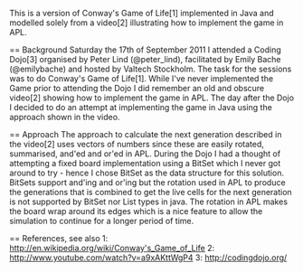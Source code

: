 This is a version of Conway's Game of Life[1] implemented in Java and modelled solely from a video[2] illustrating how
to implement the game in APL.


== Background
Saturday the 17th of September 2011 I attended a Coding Dojo[3] organised by Peter Lind (@peter_lind), facilitated by
Emily Bache (@emilybache) and hosted by Valtech Stockholm. The task for the sessions was to do Conway's Game of
Life[1]. While I've never implemented the Game prior to attending the Dojo I did remember an old and obscure video[2]
showing how to implement the game in APL. The day after the Dojo I decided to do an attempt at implementing the game
in Java using the approach shown in the video.



== Approach
The approach to calculate the next generation described in the video[2] uses vectors of numbers since these are easily
rotated, summarised, and'ed and or'ed in APL. During the Dojo I had a thought of attempting a fixed board implementation
using a BitSet which I never got around to try - hence I chose BitSet as the data structure for this solution. BitSets 
support and'ing and or'ing but the rotation used in APL to produce the generations that is combined to get the live
cells for the next generation is not supported by BitSet nor List types in java. The rotation in APL makes the board
wrap around its edges which is a nice feature to allow the simulation to continue for a longer period of time. 



== References, see also
1: http://en.wikipedia.org/wiki/Conway's_Game_of_Life
2: http://www.youtube.com/watch?v=a9xAKttWgP4
3: http://codingdojo.org/